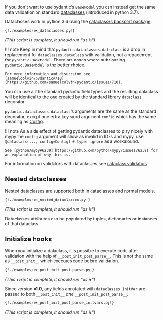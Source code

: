If you don't want to use pydantic's `BaseModel` you can instead get the same data validation on standard
[dataclasses](https://docs.python.org/3/library/dataclasses.html) (introduced in python 3.7).

Dataclasses work in python 3.6 using the [dataclasses backport package](https://github.com/ericvsmith/dataclasses).

```py
{!./examples/ex_dataclasses.py!}
```
_(This script is complete, it should run "as is")_

!!! note
    Keep in mind that `pydantic.dataclasses.dataclass` is a drop in replacement for `dataclasses.dataclass`
    with validation, not a repacement for `pydantic.BaseModel`. There are cases where subclassing
    `pydantic.BaseModel` is the better choice. 
    
    For more information and disucssion see
    [samuelcolvin/pydantic#710](https://github.com/samuelcolvin/pydantic/issues/710).

You can use all the standard pydantic field types and the resulting dataclass will be identical to the one
created by the standard library `dataclass` decorator.

`pydantic.dataclasses.dataclass`'s arguments are the same as the standard decorator, except one extra
key word argument `config` which has the same meaning as [Config](model_config.md).

!!! note
    As a side effect of getting pydantic dataclasses to play nicely with mypy the `config` argument will show
    as invalid in IDEs and mypy, use `@dataclass(..., config=Config) # type: ignore` as a workaround. 

    See [python/mypy#6239](https://github.com/python/mypy/issues/6239) for an explanation of why this is.

For information on validators with dataclasses see [dataclass validators](validators.md#dataclass-validators)

## Nested dataclasses

Nested dataclasses are supported both in dataclasses and normal models.

```py
{!./examples/ex_nested_dataclasses.py!}
```
_(This script is complete, it should run "as is")_

Dataclasses attributes can be populated by tuples, dictionaries or instances of that dataclass.

## Initialize hooks

When you initialize a dataclass, it is possible to execute code after validation
with the help of `__post_init_post_parse__`. This is not the same as `__post_init__` which executes
code before validation.

```py
{!./examples/ex_post_init_post_parse.py!}
```
_(This script is complete, it should run "as is")_

Since version **v1.0**, any fields annotated with `dataclasses.InitVar` are passed to both `__post_init__` *and*
`__post_init_post_parse__`.

```py
{!./examples/ex_post_init_post_parse_initvars.py!}
```
_(This script is complete, it should run "as is")_

